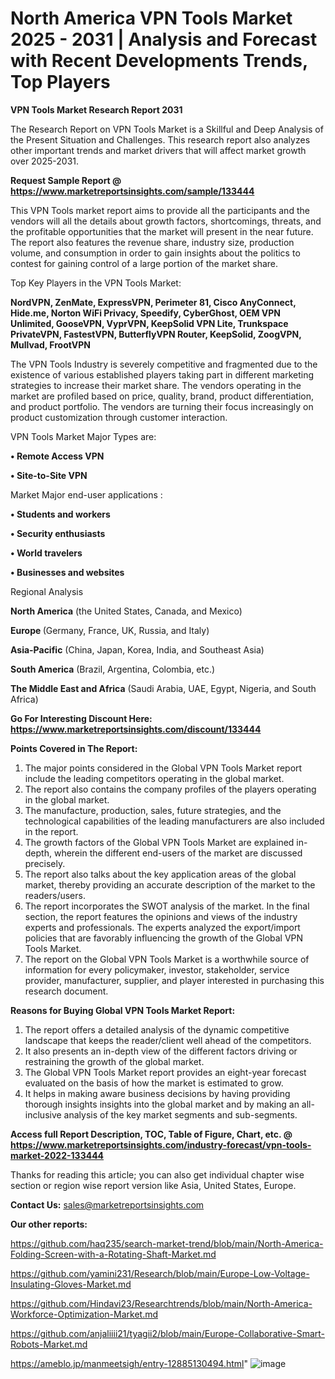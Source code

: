 # North America VPN Tools Market 2025 - 2031 | Analysis and Forecast with Recent Developments Trends, Top Players

<strong>VPN Tools Market Research Report 2031</strong>

The Research Report on VPN Tools Market is a Skillful and Deep Analysis of the Present Situation and Challenges. This research report also analyzes other important trends and market drivers that will affect market growth over 2025-2031.

<strong>Request Sample Report @ <a href=https://www.marketreportsinsights.com/sample/133444>https://www.marketreportsinsights.com/sample/133444</a></strong>

This VPN Tools market report aims to provide all the participants and the vendors will all the details about growth factors, shortcomings, threats, and the profitable opportunities that the market will present in the near future. The report also features the revenue share, industry size, production volume, and consumption in order to gain insights about the politics to contest for gaining control of a large portion of the market share.

Top Key Players in the VPN Tools Market:

<strong>NordVPN, ZenMate, ExpressVPN, Perimeter 81, Cisco AnyConnect, Hide.me, Norton WiFi Privacy, Speedify, CyberGhost, OEM VPN Unlimited, GooseVPN, VyprVPN, KeepSolid VPN Lite, Trunkspace PrivateVPN, FastestVPN, ButterflyVPN Router, KeepSolid, ZoogVPN, Mullvad, FrootVPN</strong>

The VPN Tools Industry is severely competitive and fragmented due to the existence of various established players taking part in different marketing strategies to increase their market share. The vendors operating in the market are profiled based on price, quality, brand, product differentiation, and product portfolio. The vendors are turning their focus increasingly on product customization through customer interaction.

VPN Tools Market Major Types are:

<strong>• Remote Access VPN

• Site-to-Site VPN</strong>

Market Major end-user applications :

<strong>• Students and workers

• Security enthusiasts

• World travelers

• Businesses and websites</strong>

Regional Analysis

</u><strong><b>North America</b></strong> (the United States, Canada, and Mexico)

<strong><b>Europe </b></strong>(Germany, France, UK, Russia, and Italy)

<strong><b>Asia-Pacific</b></strong> (China, Japan, Korea, India, and Southeast Asia)

<strong><b>South America</b></strong> (Brazil, Argentina, Colombia, etc.)

<strong><b>The Middle East and Africa</b></strong> (Saudi Arabia, UAE, Egypt, Nigeria, and South Africa)

<strong>Go For Interesting Discount Here: <a href=https://www.marketreportsinsights.com/discount/133444>https://www.marketreportsinsights.com/discount/133444</a></strong>

<strong>Points Covered in The Report:</strong>
<ol>
  <li>The major points considered in the Global VPN Tools Market report include the leading competitors operating in the global market.</li>
  <li>The report also contains the company profiles of the players operating in the global market.</li>
  <li>The manufacture, production, sales, future strategies, and the technological capabilities of the leading manufacturers are also included in the report.</li>
  <li>The growth factors of the Global VPN Tools Market are explained in-depth, wherein the different end-users of the market are discussed precisely.</li>
  <li>The report also talks about the key application areas of the global market, thereby providing an accurate description of the market to the readers/users.</li>
  <li>The report incorporates the SWOT analysis of the market. In the final section, the report features the opinions and views of the industry experts and professionals. The experts analyzed the export/import policies that are favorably influencing the growth of the Global VPN Tools Market.</li>
  <li>The report on the Global VPN Tools Market is a worthwhile source of information for every policymaker, investor, stakeholder, service provider, manufacturer, supplier, and player interested in purchasing this research document.</li>
</ol>
<strong>Reasons for Buying Global VPN Tools Market Report:</strong>

<ol>
  <li>The report offers a detailed analysis of the dynamic competitive landscape that keeps the reader/client well ahead of the competitors.</li>
  <li>It also presents an in-depth view of the different factors driving or restraining the growth of the global market.</li>
  <li>The Global VPN Tools Market report provides an eight-year forecast evaluated on the basis of how the market is estimated to grow.</li>
  <li>It helps in making aware business decisions by having providing thorough insights insights into the global market and by making an all-inclusive analysis of the key market segments and sub-segments.</li>
</ol>
<strong>Access full Report Description, TOC, Table of Figure, Chart, etc. @ <a href=https://www.marketreportsinsights.com/industry-forecast/vpn-tools-market-2022-133444>https://www.marketreportsinsights.com/industry-forecast/vpn-tools-market-2022-133444</a></strong>


Thanks for reading this article; you can also get individual chapter wise section or region wise report version like Asia, United States, Europe.

<strong>Contact Us:</strong>
sales@marketreportsinsights.com

<strong>Our other reports:</strong>

<a href=https://github.com/haq235/search-market-trend/blob/main/North-America-Folding-Screen-with-a-Rotating-Shaft-Market.md>https://github.com/haq235/search-market-trend/blob/main/North-America-Folding-Screen-with-a-Rotating-Shaft-Market.md</a>

<a href=https://github.com/yamini231/Research/blob/main/Europe-Low-Voltage-Insulating-Gloves-Market.md>https://github.com/yamini231/Research/blob/main/Europe-Low-Voltage-Insulating-Gloves-Market.md</a>

<a href=https://github.com/Hindavi23/Researchtrends/blob/main/North-America-Workforce-Optimization-Market.md>https://github.com/Hindavi23/Researchtrends/blob/main/North-America-Workforce-Optimization-Market.md</a>

<a href=https://github.com/anjaliiii21/tyagii2/blob/main/Europe-Collaborative-Smart-Robots-Market.md>https://github.com/anjaliiii21/tyagii2/blob/main/Europe-Collaborative-Smart-Robots-Market.md</a>

<a href=https://ameblo.jp/manmeetsigh/entry-12885130494.html>https://ameblo.jp/manmeetsigh/entry-12885130494.html</a>"
![image](https://github.com/user-attachments/assets/7472183b-36b5-4d03-970e-8f862da43670)
